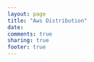 ```yaml
---
layout: page
title: "Aws Distribution"
date: 
comments: true
sharing: true
footer: true
---
```

